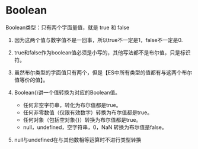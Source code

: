 # Boolean

Boolean类型：只有两个字面量值，就是 true 和 false
1. 因为这两个值与数字值不是一回事，所以true不一定是1，false不一定是0.
2. true和false作为boolean值必须是小写的，其他写法都不是布尔值，只是标识符。
3. 虽然布尔类型的字面值只有两个，但是【ES中所有类型的值都有与这两个布尔值等价的值】。
4. Boolean()讲一个值转换为对应的Boolean值。
    - 任何非空字符串，转化为布尔值都是true。
    - 任何非零数值（仅限有效数字）转换为布尔值都是true。
    - 任何对象（包括空对象{}）转换为布尔值都是true。
    - null，undefined，空字符串，0，NaN 转换为布尔值是false。

5. null与undefined在与其他数相等运算时不进行类型转换